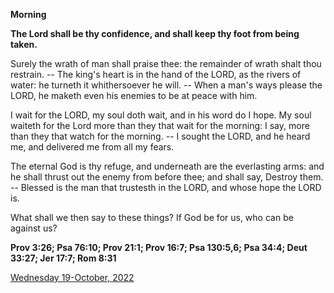 **Morning**

**The Lord shall be thy confidence, and shall keep thy foot from being taken.**
 
Surely the wrath of man shall praise thee: the remainder of wrath shalt thou restrain. -- The king's heart is in the hand of the LORD, as the rivers of water: he turneth it whithersoever he will. -- When a man's ways please the LORD, he maketh even his enemies to be at peace with him.
 
I wait for the LORD, my soul doth wait, and in his word do I hope. My soul waiteth for the Lord more than they that wait for the morning: I say, more than they that watch for the morning. -- I sought the LORD, and he heard me, and delivered me from all my fears.
 
The eternal God is thy refuge, and underneath are the everlasting arms: and he shall thrust out the enemy from before thee; and shall say, Destroy them. -- Blessed is the man that trustesth in the LORD, and whose hope the LORD is.
 
What shall we then say to these things? If God be for us, who can be against us?  

**Prov 3:26; Psa 76:10; Prov 21:1; Prov 16:7; Psa 130:5,6; Psa 34:4; Deut 33:27; Jer 17:7; Rom 8:31**

[Wednesday 19-October, 2022](https://t.me/daily_light)
